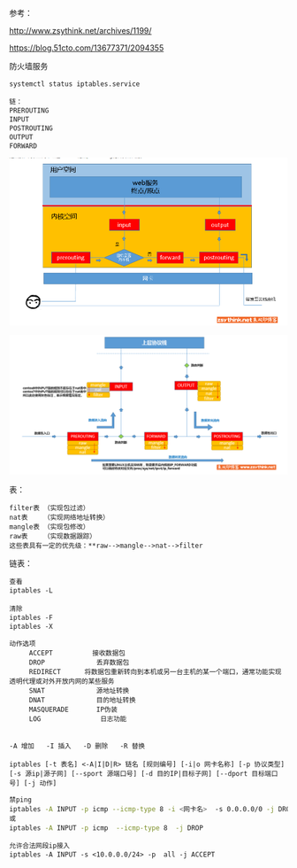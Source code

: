 参考：

<http://www.zsythink.net/archives/1199/>

<https://blog.51cto.com/13677371/2094355>



防火墙服务

```bash
systemctl status iptables.service 
```

```
链：
PREROUTING
INPUT
POSTROUTING
OUTPUT
FORWARD

```

![](../gitresource/iptables_links.png)

![](../gitresource/iptables_links_tables.png)

表：

```
filter表	（实现包过滤）
nat表	（实现网络地址转换）
mangle表	（实现包修改）
raw表	（实现数据跟踪）
这些表具有一定的优先级：**raw-->mangle-->nat-->filter
```



链表：





```
查看
iptables -L

清除
iptables -F
iptables -X 
```

```
动作选项
     ACCEPT          接收数据包
     DROP             丢弃数据包
     REDIRECT      将数据包重新转向到本机或另一台主机的某一个端口，通常功能实现透明代理或对外开放内网的某些服务
     SNAT             源地址转换
     DNAT             目的地址转换
     MASQUERADE       IP伪装
     LOG               日志功能
     
     
-A 增加	-I 插入	-D 删除	-R 替换     
     
iptables [-t 表名] <-A|I|D|R> 链名 [规则编号] [-i|o 网卡名称] [-p 协议类型] [-s 源ip|源子网] [--sport 源端口号] [-d 目的IP|目标子网] [--dport 目标端口号] [-j 动作]     
```



```bash
禁ping
iptables -A INPUT -p icmp --icmp-type 8 -i <网卡名>  -s 0.0.0.0/0 -j DROP
或
iptables -A INPUT -p icmp  --icmp-type 8  -j DROP
```

```
允许合法网段ip接入
iptables -A INPUT -s <10.0.0.0/24> -p  all -j ACCEPT 
```

